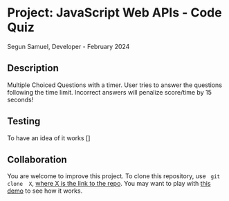 
# Project: JavaScript Web APIs - Code Quiz

Segun Samuel, Developer - February 2024

## Description

 Multiple Choiced Questions with a timer. User tries to answer the questions following the time limit. Incorrect answers will penalize score/time by 15 seconds!

## Testing

To have an idea of it works []

## Collaboration

You are welcome to improve this project. To clone this repository, use ``` git clone  X```, [where X is the link to the repo](git@github.com:samueljohnsegun148/timer-quiz.git). You may want to play with [this demo](https://samueljohnsegun148.github.io/timer-quiz/) to see how it works.


